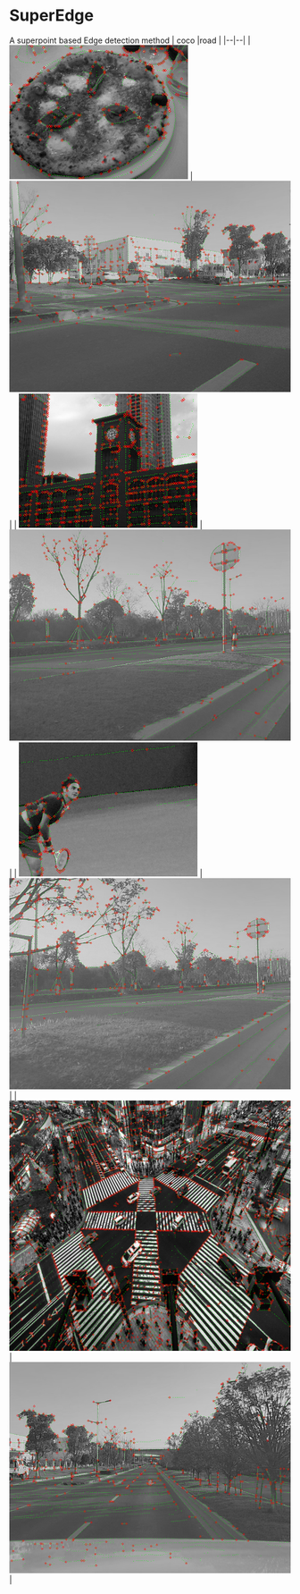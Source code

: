 # SuperEdge
A superpoint based Edge detection method
| coco |road |
|--|--|
|  ![250](./Image/coco/output1.png) |![250](./Image/road/output1.png) | 
|  ![250](./Image/coco/output2.png) |![250](./Image/road/output2.png) | 
|  ![250](./Image/coco/output3.png) |![250](./Image/road/output3.png) | 
|  ![250](./Image/coco/output4.png) |![250](./Image/road/output4.png) | 
